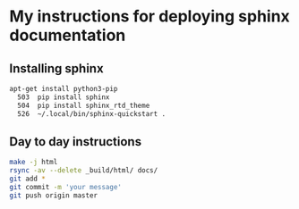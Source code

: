 # My instructions for deploying sphinx documentation

## Installing sphinx
```bash
apt-get install python3-pip
  503  pip install sphinx
  504  pip install sphinx_rtd_theme
  526  ~/.local/bin/sphinx-quickstart .
```

## Day to day instructions
```bash
make -j html
rsync -av --delete _build/html/ docs/
git add *
git commit -m 'your message'
git push origin master
```